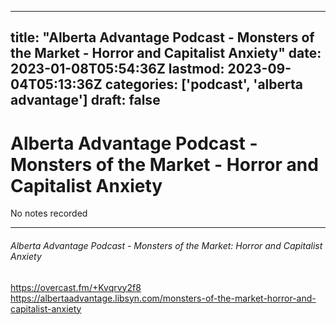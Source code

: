 
---
title: "Alberta Advantage Podcast - Monsters of the Market - Horror and Capitalist Anxiety"
date: 2023-01-08T05:54:36Z
lastmod: 2023-09-04T05:13:36Z
categories: ['podcast', 'alberta advantage']
draft: false
---


# Alberta Advantage Podcast - Monsters of the Market - Horror and Capitalist Anxiety

No notes recorded

- - -
###### Alberta Advantage Podcast - Monsters of the Market: Horror and Capitalist Anxiety

https://overcast.fm/+Kvqrvy2f8  
https://albertaadvantage.libsyn.com/monsters-of-the-market-horror-and-capitalist-anxiety

<!-- #public #podcast #alberta advantage# -->

<!-- {BearID:FD429BCF-3D04-41B6-BE4C-9481A4E3F060-28016-00002D97DA4D124B} -->
